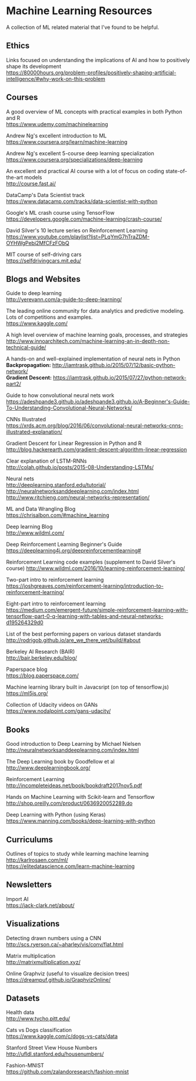 # Machine Learning Resources

A collection of ML related material that I've found to be helpful.

## Ethics
Links focused on understanding the implications of AI and how to positively shape its development     
https://80000hours.org/problem-profiles/positively-shaping-artificial-intelligence/#why-work-on-this-problem    

## Courses
A good overview of ML concepts with practical examples in both Python and R   
https://www.udemy.com/machinelearning   
   
Andrew Ng's excellent introduction to ML   
https://www.coursera.org/learn/machine-learning

Andrew Ng's excellent 5-course deep learning specialization     
https://www.coursera.org/specializations/deep-learning     

An excellent and practical AI course with a lot of focus on coding state-of-the-art models     
http://course.fast.ai/      

DataCamp's Data Scientist track     
https://www.datacamp.com/tracks/data-scientist-with-python     

Google's ML crash course using TensorFlow     
https://developers.google.com/machine-learning/crash-course/     

David Silver's 10 lecture series on Reinforcement Learning     
https://www.youtube.com/playlist?list=PLqYmG7hTraZDM-OYHWgPebj2MfCFzFObQ     

MIT course of self-driving cars     
https://selfdrivingcars.mit.edu/

## Blogs and Websites    
Guide to deep learning     
http://yerevann.com/a-guide-to-deep-learning/     

The leading online community for data analytics and predictive modeling. Lots of competitions and examples.    
https://www.kaggle.com/    

A high level overview of machine learning goals, processes, and strategies  
http://www.innoarchitech.com/machine-learning-an-in-depth-non-technical-guide/

A hands-on and well-explained implementation of neural nets in Python   
**Backpropagation:** http://iamtrask.github.io/2015/07/12/basic-python-network/   
**Gradient Descent:** https://iamtrask.github.io/2015/07/27/python-network-part2/

Guide to how convolutional neural nets work   
https://adeshpande3.github.io/adeshpande3.github.io/A-Beginner's-Guide-To-Understanding-Convolutional-Neural-Networks/   

CNNs Illustrated     
https://xrds.acm.org/blog/2016/06/convolutional-neural-networks-cnns-illustrated-explanation/      

Gradient Descent for Linear Regression in Python and R      
http://blog.hackerearth.com/gradient-descent-algorithm-linear-regression      

Clear explanation of LSTM-RNNs     
http://colah.github.io/posts/2015-08-Understanding-LSTMs/

Neural nets     
http://deeplearning.stanford.edu/tutorial/    
http://neuralnetworksanddeeplearning.com/index.html     
http://www.ritchieng.com/neural-networks-representation/     

ML and Data Wrangling Blog      
https://chrisalbon.com/#machine_learning     

Deep learning Blog     
http://www.wildml.com/     

Deep Reinforcement Learning Beginner's Guide     
https://deeplearning4j.org/deepreinforcementlearning#     

Reinforcement Learning code examples (supplement to David Silver's course)
http://www.wildml.com/2016/10/learning-reinforcement-learning/     

Two-part intro to reinforcement learning      
https://joshgreaves.com/reinforcement-learning/introduction-to-reinforcement-learning/       

Eight-part intro to reinforcement learning        
https://medium.com/emergent-future/simple-reinforcement-learning-with-tensorflow-part-0-q-learning-with-tables-and-neural-networks-d195264329d0 

List of the best performing papers on various dataset standards     
http://rodrigob.github.io/are_we_there_yet/build/#about     

Berkeley AI Research (BAIR)     
http://bair.berkeley.edu/blog/      

Paperspace blog           
https://blog.paperspace.com/        

Machine learning library built in Javacsript (on top of tensorflow.js)          
https://ml5js.org/    

Collection of Udacity videos on GANs      
https://www.nodalpoint.com/gans-udacity/

## Books      
Good introduction to Deep Learning by Michael Nielsen     
http://neuralnetworksanddeeplearning.com/index.html    

The Deep Learning book by Goodfellow et al          
http://www.deeplearningbook.org/     

Reinforcement Learning        
http://incompleteideas.net/book/bookdraft2017nov5.pdf

Hands on Machine Learning with Scikit-learn and Tensorflow       
http://shop.oreilly.com/product/0636920052289.do     

Deep Learning with Python (using Keras)
https://www.manning.com/books/deep-learning-with-python


## Curriculums    
Outlines of topics to study while learning machine learning    
http://karlrosaen.com/ml/    
https://elitedatascience.com/learn-machine-learning  

## Newsletters  
Import AI      
https://jack-clark.net/about/

## Visualizations
Detecting drawn numbers using a CNN   
http://scs.ryerson.ca/~aharley/vis/conv/flat.html     

Matrix multiplication     
http://matrixmultiplication.xyz/      

Online Graphviz (useful to visualize decision trees)      
https://dreampuf.github.io/GraphvizOnline/

## Datasets
Health data  
http://www.tycho.pitt.edu/     

Cats vs Dogs classification     
https://www.kaggle.com/c/dogs-vs-cats/data        

Stanford Street View House Numbers       
http://ufldl.stanford.edu/housenumbers/     

Fashion-MNIST         
https://github.com/zalandoresearch/fashion-mnist

